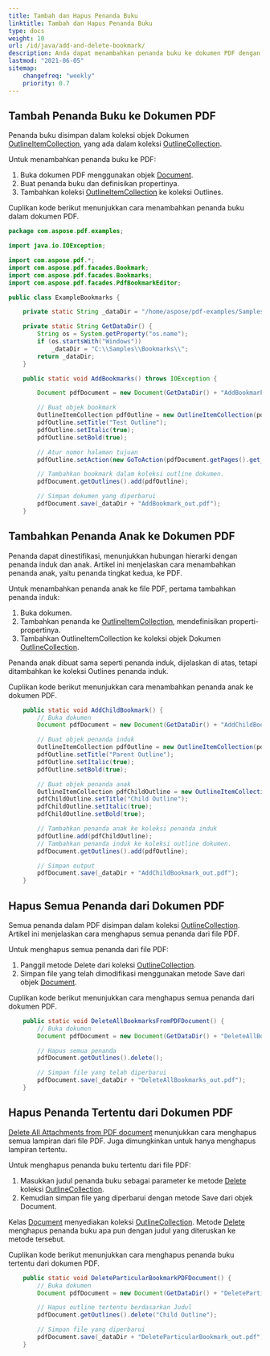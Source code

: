 ```yaml
---
title: Tambah dan Hapus Penanda Buku
linktitle: Tambah dan Hapus Penanda Buku
type: docs
weight: 10
url: /id/java/add-and-delete-bookmark/
description: Anda dapat menambahkan penanda buku ke dokumen PDF dengan Java. Dimungkinkan untuk menghapus semua atau penanda buku tertentu dari dokumen PDF.
lastmod: "2021-06-05"
sitemap:
    changefreq: "weekly"
    priority: 0.7
---
```


## Tambah Penanda Buku ke Dokumen PDF

Penanda buku disimpan dalam koleksi objek Dokumen [OutlineItemCollection](https://reference.aspose.com/pdf/java/com.aspose.pdf/OutlineItemCollection), yang ada dalam koleksi [OutlineCollection](https://reference.aspose.com/pdf/java/com.aspose.pdf/OutlineCollection).

Untuk menambahkan penanda buku ke PDF:

1. Buka dokumen PDF menggunakan objek [Document](https://reference.aspose.com/pdf/java/com.aspose.pdf/Document).
1. Buat penanda buku dan definisikan propertinya.
1. Tambahkan koleksi [OutlineItemCollection](https://reference.aspose.com/pdf/java/com.aspose.pdf/OutlineItemCollection) ke koleksi Outlines.

Cuplikan kode berikut menunjukkan cara menambahkan penanda buku dalam dokumen PDF.

```java
package com.aspose.pdf.examples;

import java.io.IOException;

import com.aspose.pdf.*;
import com.aspose.pdf.facades.Bookmark;
import com.aspose.pdf.facades.Bookmarks;
import com.aspose.pdf.facades.PdfBookmarkEditor;

public class ExampleBookmarks {

    private static String _dataDir = "/home/aspose/pdf-examples/Samples/Bookmarks/";

    private static String GetDataDir() {
        String os = System.getProperty("os.name");
        if (os.startsWith("Windows"))
            _dataDir = "C:\\Samples\\Bookmarks\\";
        return _dataDir;
    }

    public static void AddBookmarks() throws IOException {

        Document pdfDocument = new Document(GetDataDir() + "AddBookmark.pdf");

        // Buat objek bookmark
        OutlineItemCollection pdfOutline = new OutlineItemCollection(pdfDocument.getOutlines());
        pdfOutline.setTitle("Test Outline");
        pdfOutline.setItalic(true);
        pdfOutline.setBold(true);

        // Atur nomor halaman tujuan
        pdfOutline.setAction(new GoToAction(pdfDocument.getPages().get_Item(2)));

        // Tambahkan bookmark dalam koleksi outline dokumen.
        pdfDocument.getOutlines().add(pdfOutline);

        // Simpan dokumen yang diperbarui
        pdfDocument.save(_dataDir + "AddBookmark_out.pdf");
    }
```


## Tambahkan Penanda Anak ke Dokumen PDF

Penanda dapat dinestifikasi, menunjukkan hubungan hierarki dengan penanda induk dan anak. Artikel ini menjelaskan cara menambahkan penanda anak, yaitu penanda tingkat kedua, ke PDF.

Untuk menambahkan penanda anak ke file PDF, pertama tambahkan penanda induk:

1. Buka dokumen.
1. Tambahkan penanda ke [OutlineItemCollection](https://reference.aspose.com/pdf/java/com.aspose.pdf/OutlineItemCollection), mendefinisikan properti-propertinya.
1. Tambahkan OutlineItemCollection ke koleksi objek Dokumen [OutlineCollection](https://reference.aspose.com/pdf/java/com.aspose.pdf/OutlineCollection).

Penanda anak dibuat sama seperti penanda induk, dijelaskan di atas, tetapi ditambahkan ke koleksi Outlines penanda induk.

Cuplikan kode berikut menunjukkan cara menambahkan penanda anak ke dokumen PDF.

```java
    public static void AddChildBookmark() {
        // Buka dokumen
        Document pdfDocument = new Document(GetDataDir() + "AddChildBookmark.pdf");

        // Buat objek penanda induk
        OutlineItemCollection pdfOutline = new OutlineItemCollection(pdfDocument.getOutlines());
        pdfOutline.setTitle("Parent Outline");
        pdfOutline.setItalic(true);
        pdfOutline.setBold(true);

        // Buat objek penanda anak
        OutlineItemCollection pdfChildOutline = new OutlineItemCollection(pdfDocument.getOutlines());
        pdfChildOutline.setTitle("Child Outline");
        pdfChildOutline.setItalic(true);
        pdfChildOutline.setBold(true);

        // Tambahkan penanda anak ke koleksi penanda induk
        pdfOutline.add(pdfChildOutline);
        // Tambahkan penanda induk ke koleksi outline dokumen.
        pdfDocument.getOutlines().add(pdfOutline);

        // Simpan output
        pdfDocument.save(_dataDir + "AddChildBookmark_out.pdf");
    }
```


## Hapus Semua Penanda dari Dokumen PDF

Semua penanda dalam PDF disimpan dalam koleksi [OutlineCollection](https://reference.aspose.com/pdf/java/com.aspose.pdf/OutlineCollection). Artikel ini menjelaskan cara menghapus semua penanda dari file PDF.

Untuk menghapus semua penanda dari file PDF:

1. Panggil metode Delete dari koleksi [OutlineCollection](https://reference.aspose.com/pdf/java/com.aspose.pdf/OutlineCollection).
1. Simpan file yang telah dimodifikasi menggunakan metode Save dari objek [Document](https://reference.aspose.com/pdf/java/com.aspose.pdf/Document).

Cuplikan kode berikut menunjukkan cara menghapus semua penanda dari dokumen PDF.

```java
    public static void DeleteAllBookmarksFromPDFDocument() {
        // Buka dokumen
        Document pdfDocument = new Document(GetDataDir() + "DeleteAllBookmarks.pdf");

        // Hapus semua penanda
        pdfDocument.getOutlines().delete();

        // Simpan file yang telah diperbarui
        pdfDocument.save(_dataDir + "DeleteAllBookmarks_out.pdf");
    }
```


## Hapus Penanda Tertentu dari Dokumen PDF

[Delete All Attachments from PDF document](https://docs.aspose.com/pdf/java/working-with-attachments/) menunjukkan cara menghapus semua lampiran dari file PDF. Juga dimungkinkan untuk hanya menghapus lampiran tertentu.

Untuk menghapus penanda buku tertentu dari file PDF:

1. Masukkan judul penanda buku sebagai parameter ke metode [Delete](https://reference.aspose.com/pdf/java/com.aspose.pdf/OutlineCollection#delete--) koleksi [OutlineCollection](https://reference.aspose.com/pdf/java/com.aspose.pdf/OutlineCollection).
2. Kemudian simpan file yang diperbarui dengan metode Save dari objek Document.

Kelas [Document](https://reference.aspose.com/pdf/java/com.aspose.pdf/Document) menyediakan koleksi [OutlineCollection](https://reference.aspose.com/pdf/java/com.aspose.pdf/OutlineCollection). Metode [Delete](https://reference.aspose.com/pdf/java/com.aspose.pdf/OutlineCollection#delete--) menghapus penanda buku apa pun dengan judul yang diteruskan ke metode tersebut.

Cuplikan kode berikut menunjukkan cara menghapus penanda buku tertentu dari dokumen PDF.

```java
    public static void DeleteParticularBookmarkPDFDocument() {
        // Buka dokumen
        Document pdfDocument = new Document(GetDataDir() + "DeleteParticularBookmark.pdf");

        // Hapus outline tertentu berdasarkan Judul
        pdfDocument.getOutlines().delete("Child Outline");

        // Simpan file yang diperbarui
        pdfDocument.save(_dataDir + "DeleteParticularBookmark_out.pdf");
    }
```